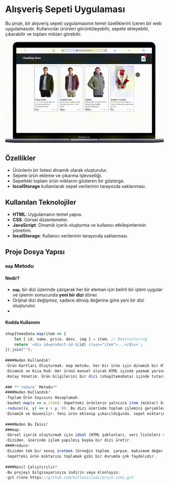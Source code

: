 # Alışveriş Sepeti Uygulaması

Bu proje, bir alışveriş sepeti uygulamasının temel özelliklerini içeren bir web uygulamasıdır. Kullanıcılar ürünleri görüntüleyebilir, sepete ekleyebilir, çıkarabilir ve toplam miktarı görebilir.

![Logo](img/picture.gif)

## Özellikler

- Ürünlerin bir listesi dinamik olarak oluşturulur.
- Sepete ürün ekleme ve çıkarma işlevselliği.
- Sepetteki toplam ürün miktarını gösteren bir gösterge.
- **localStorage** kullanılarak sepet verilerinin tarayıcıda saklanması.

## Kullanılan Teknolojiler

- **HTML**: Uygulamanın temel yapısı.
- **CSS**: Görsel düzenlemeler.
- **JavaScript**: Dinamik içerik oluşturma ve kullanıcı etkileşimlerinin yönetimi.
- **localStorage**: Kullanıcı verilerinin tarayıcıda saklanması.

## Proje Dosya Yapısı

### **`map` Metodu**
#### Nedir?
- **`map`**, bir dizi üzerinde çalışarak her bir eleman için belirli bir işlem uygular ve işlemin sonucunda **yeni bir dizi** döner.
- Orijinal dizi değişmez, sadece dönüş değerine göre yeni bir dizi oluşturulur.
- 
#### Kodda Kullanımı
```javascript
shopItemsData.map(item => {
    let { id, name, price, desc, img } = item; // Destructuring
    return `<div id=product-id-${id} class="item">...</div>`;
}).join("");

####Neden Kullandık?
-Ürün Kartları Oluşturmak: map metodu, her bir ürün için dinamik bir HTML şablonu oluşturuyor.
-Dinamik ve Kısa Kod: Her ürünü manuel olarak HTML içinde yazmak yerine, map ile tüm ürünleri döngüyle işler ve daha az kod yazarız.
-Kolay Yönetim: Ürün bilgilerini bir dizi (shopItemsData) içinde tutarak, listeyi sadece veriyi değiştirerek güncelleyebiliriz.

### **`reduce` Metodu**
####Neden Kullandık?
-Toplam Ürün Sayısını Hesaplamak:
-basket.map(x => x.item): Sepetteki ürünlerin yalnızca item (miktar) bilgilerini içeren bir dizi oluşturur.
-reduce((x, y) => x + y, 0): Bu dizi üzerinde toplam işlemini gerçekleştirir.
-Dinamik ve Güvenilir: Yeni ürün eklenip çıkarıldığında, sepet miktarını hesaplamak için tek bir fonksiyon yeterlidir.

####Neden Bu İkisi?
###map:
-Görsel içerik oluşturmak için ideal (HTML şablonları, veri listeleri vb.).
-Diziden, üzerinde işlem yapılmış başka bir dizi üretir.
####reduce:
-Diziden tek bir sonuç üretmek (örneğin toplam, çarpım, maksimum değer vb.) için kullanılır.
-Sepetteki ürün miktarını toplamak gibi bir durumda çok faydalıdır.

####Nasıl Çalıştırılır?
-Bu projeyi bilgisayarınıza indirin veya klonlayın:
-git clone https://github.com/kullaniciadi/proje-ismi.git


